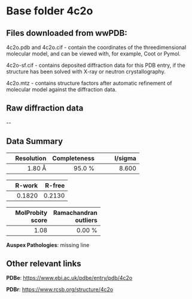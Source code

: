 # Base folder 4c2o

## Files downloaded from wwPDB:

4c2o.pdb and 4c2o.cif - contain the coordinates of the threedimensional molecular model, and can be viewed with, for example, Coot or Pymol.

4c2o-sf.cif - contains deposited diffraction data for this PDB entry, if the structure has been solved with X-ray or neutron crystallography.

4c2o.mtz - contains structure factors after automatic refinement of molecular model against the diffraction data.

## Raw diffraction data

--<br> 

## Data Summary
|   | Resolution | Completeness| I/sigma |
|---|-------------:|----------------:|--------------:|
|   |1.80 Å|95.0  %|<img width=50/>8.600|

|   | **R-work**| **R-free**   
|---|-------------:|----------------:|           
||  0.1820|  0.2130|

|   |**MolProbity<br>score**| **Ramachandran<br>outliers** 
|---|-------------:|----------------:|
||  1.08|  0.00 %|

**Auspex Pathologies**: missing line

 

## Other relevant links 
**PDBe**:  https://www.ebi.ac.uk/pdbe/entry/pdb/4c2o
 
**PDBr**: https://www.rcsb.org/structure/4c2o 

